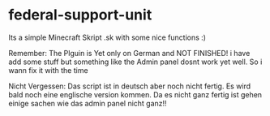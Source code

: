 # federal-support-unit
Its a simple Minecraft Skript .sk with some nice functions :)

Remember: The Plguin is Yet only on German and NOT FINISHED! i have add some stuff but something like the Admin panel dosnt work yet well.
So i wann fix it with the time

Nicht Vergessen: Das script ist in deutsch aber noch nicht fertig. Es wird bald noch eine englische version kommen. Da es nicht
ganz fertig ist gehen einige sachen wie das admin panel nicht ganz!!
